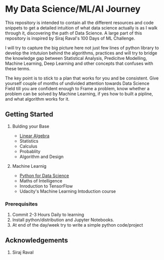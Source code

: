 # My Data Science/ML/AI Journey

This repository is intended to contain all the different resources and code snippets to get a detailed intuition of what data science actually is as I walk through it, discovering the path of Data Science. A large part of this repository is inspired by Siraj Raval's 100 Days of ML Challenge.

I will try to capture the big picture here not just few lines of python library to develop the intutuion behind the algorithms, practices and will try to bridge the knowledge gap between Statistical Analysis, Predicitve Modelling, Machine Learning, Deep Learning and other concepts that confuses with these terms.

The key point is to stick to a plan that works for you and be consistent. Give yourself couple of months of undivided attention towards Data Science Field till you are confident enough to Frame a problem, know whether a problem can be solved by Machine Learning, if yes how to built a pipline, and what algorithm works for it.

## Getting Started

1. Bulding your Base
    - [Linear Algebra](https://www.youtube.com/watch?v=QVKj3LADCnA&list=PL221E2BBF13BECF6C&index=1)
    - Statistics
    - Calculus
    - Probablity 
    - Algorithm and Design

2. Machine Learnig 
    - [Python for Data Science](https://www.youtube.com/watch?v=T5pRlIbr6gg)
    - Maths of Intelligence
    - Inroduction to TensorFlow
    - Udacity's Machine Learning Intoduction course
    
### Prerequisites

1. Commit 2-3 Hours Daily to learning
2. Install python/distribution and Jupyter Notebooks.
3. At end of the day/week try to write a simple python code/project

## Acknowledgements

1. Siraj Raval 
    
 
